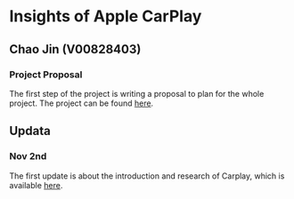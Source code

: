 # Insights of Apple CarPlay
## Chao Jin (V00828403)


### Project Proposal

The first step of the project is writing a proposal to plan for the whole project. The project can be found [here](https://xuniong123-jinchao.github.io/CSC561_Project/proposal.html).


## Updata 
### Nov 2nd

The first update is about the introduction and research of Carplay, which is available [here](https://xuniong123-jinchao.github.io/CSC561_Project/report.html).
